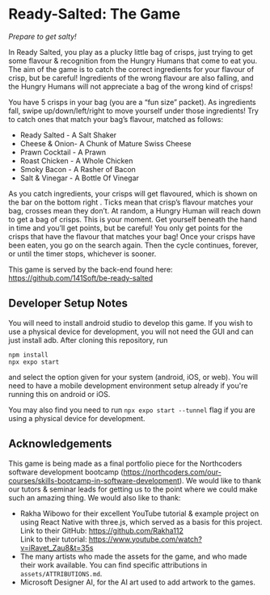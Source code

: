 # Ready-Salted: The Game
*Prepare to get salty!*

In Ready Salted, you play as a plucky little bag of crisps, just trying to 
get some flavour & recognition from the Hungry Humans that come to eat you. 
The aim of the game is to catch the correct ingredients for your flavour of 
crisp, but be careful! Ingredients of the wrong flavour are also falling, 
and the Hungry Humans will not appreciate a bag of the wrong kind of crisps!

You have 5 crisps in your bag (you are a “fun size” packet). As ingredients 
fall, swipe up/down/left/right to move yourself under those ingredients! Try 
to catch ones that match your bag’s flavour, matched as follows:

- Ready Salted - A Salt Shaker
- Cheese & Onion- A Chunk of Mature Swiss Cheese
- Prawn Cocktail - A Prawn
- Roast Chicken - A Whole Chicken
- Smoky Bacon - A Rasher of Bacon
- Salt & Vinegar - A Bottle Of Vinegar

As you catch ingredients, your crisps will get flavoured, which is shown on 
the bar on the bottom right <!--[MAYBE SHOW PIC OF BAR HERE]-->. Ticks mean 
that crisp’s flavour matches your bag, crosses mean they don’t. At random, a 
Hungry Human will reach down to get a bag of crisps. This is your moment. 
Get yourself beneath the hand in time and you’ll get points, but be careful! 
You only get points for the crisps that have the flavour that matches your 
bag! Once your crisps have been eaten, you go on the search again. Then the 
cycle continues, forever, or until the timer stops, whichever is sooner.

This game is served by the back-end found here: 
https://github.com/141Soft/be-ready-salted


## Developer Setup Notes
You will need to install android studio to develop this game. If you wish to 
use a physical device for development, you will not need the GUI and can 
just install adb.
After cloning this repository, run
```
npm install
npx expo start
```
and select the option given for your system (android, iOS, or web).
You will need to have a mobile development environment setup already if 
you're running this on android or iOS.

You may also find you need to run `npx expo start --tunnel` flag if you are 
using a physical device for development.


## Acknowledgements
This game is being made as a final portfolio piece for the Northcoders 
software development bootcamp 
(https://northcoders.com/our-courses/skills-bootcamp-in-software-development).
We would like to thank our tutors & seminar leads for getting us to the 
point where we could make such an amazing thing.
We would also like to thank:
- Rakha Wibowo for their excellent YouTube tutorial & example project on 
  using React Native with three.js, which served as a basis for this 
  project.<br/>
  Link to their GitHub: https://github.com/Rakha112<br/>
  Link to their tutorial: https://www.youtube.com/watch?v=iRavet_Zau8&t=35s
- The many artists who made the assets for the game, and who made their work 
  available. You can find specific attributions in `assets/ATTRIBUTIONS.md`.
- Microsoft Designer AI, for the AI art used to add artwork to the games.
